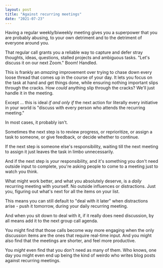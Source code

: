 ```yaml
---
layout: post
title: "Against recurring meetings"
date: "2021-07-23"
---
```


Having a regular weekly/biweekly meeting gives you a superpower that you are probably abusing, to your own detriment and to the detriment of everyone around you.

That regular call grants you a reliable way to capture and defer stray thoughts, ideas, questions, stalled projects and ambiguous tasks. "Let's discuss it on our next Zoom." Boom! Handled.

This is frankly an _amazing_ improvement over trying to chase down every loose thread that comes up in the course of your day. It lets you focus on the task at hand and get things done, while ensuring nothing important slips through the cracks. How _could_ anything slip through the cracks? We'll just handle it in the meeting.

Except ... this is ideal _if and only if_ the next action for literally every initiative in your world is "discuss with every person who attends the recurring meeting."

In most cases, it probably isn't.

Sometimes the next step is to review progress, or reprioritize, or assign a task to someone, or give feedback, or decide whether to continue.

If the next step is someone else's responsibility, waiting till the next meeting to assign it just leaves the task in limbo unnecessarily.

And if the next step is _your_ responsibility, and it's something you don't need outside input to complete, you're asking people to come to a meeting just to watch you think.

What might work better, and what you absolutely deserve, is a _daily_ recurring meeting with yourself. No outside influences or distractions. Just you, figuring out what's next for all the items on your list.

This means you can still default to "deal with it later" when distractions arise - push it tomorrow, during your daily recurring meeting.

And when you sit down to deal with it, if it really does need discussion, by all means add it to the next group call agenda.

You might find that those calls become way more engaging when the only discussion items are the ones that require real-time input. And you might also find that the meetings are shorter, and feel more productive.

You _might_ even find that you don't need as many of them. Who knows, one day you might even end up being the kind of weirdo who writes blog posts against recurring meetings.
